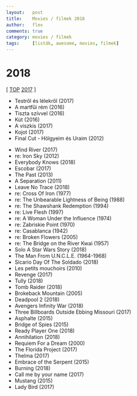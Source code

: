 ```yaml
---
layout:   post
title:    Movies / filmek 2018
author:   flex
comments: true
category: movies / filmek
tags:     [listák, awesome, movies, filmek]
---
```


<link rel='stylesheet' href='unitegallery/css/unite-gallery.css' type='text/css' /> 
<link rel='stylesheet' href='unitegallery/themes/default/ug-theme-default.css' type='text/css' /> 

<script type='text/javascript' src='unitegallery/js/jquery-11.0.min.js'></script>
<script type='text/javascript' src='unitegallery/js/unitegallery.min.js'></script> 
<script type='text/javascript' src='unitegallery/themes/tiles/ug-theme-tiles.js'></script>

# 2018

[ [TOP](TOP_movies.html) [2017](2017_movies.html) ]

<div id="gallery2018hu" style="display:none; margin-bottom: .7em; margin-left: 1.5%; margin-right: 1.5%; margin-top: .5em;">

<img alt="A martfűi rém (2016)" src="images/movies/2018/a_martfui_rem.jpg" data-image="images/movies/2018/a_martfui_rem_ORIGINAL.jpg" data-description="A martfűi rém (2016)">
<img alt="A viszkis (2017)" src="images/movies/2018/a_viszkis.jpg" data-image="images/movies/2018/a_viszkis_ORIGINAL.jpg" data-description="A viszkis (2017)">
<img alt="Kút (2016)" src="images/movies/2018/kut.jpg" data-image="images/movies/2018/kut_ORIGINAL.jpg" data-description="Kút (2016)">
<img alt="Testről és lélekről (2017)" src="images/movies/2018/testrol_es_lelekrol.jpg" data-image="images/movies/2018/testrol_es_lelekrol_ORIGINAL.jpg" data-description="Testről és lélekről (2017)">
<img alt="Tiszta szívvel (2016)" src="images/movies/2018/tiszta_szivvel.jpg" data-image="images/movies/2018/tiszta_szivvel_ORIGINAL.jpg" data-description="Tiszta szívvel (2016)">
<img alt="Kojot (2017)" src="images/movies/2018/kojot.jpg" data-image="images/movies/2018/kojot_ORIGINAL.jpg" data-description="Kojot (2017)">
<img alt="" src="images/movies/2018/final_cut.jpg" data-image="images/movies/2018/final_cut_ORIGINAL.jpg" data-description="">

</div>

<div class="newspaper2">

<ul>

<li>Testről és lélekről (2017)</li>
<li>A martfűi rém (2016)</li>
<li>Tiszta szívvel (2016)</li>
<li>Kút (2016)</li>
<li>A viszkis (2017)</li>
<li>Kojot (2017)</li>
<li>Final Cut - Hölgyeim és Uraim (2012)</li>

</ul>

</div>

<div id="gallery2018" style="display:none; margin-bottom: .7em; margin-left: 1.5%; margin-right: 1.5%; margin-top: .5em;">

<img alt="" src="images/movies/2018/wind_river.jpg" data-image="images/movies/2018/wind_river_ORIGINAL.jpg" data-description="">
<img alt="" src="images/movies/2018/iron_sky.jpg" data-image="images/movies/2018/iron_sky_ORIGINAL.jpg" data-description="">
<img alt="" src="images/movies/2018/everybody_knows.jpg" data-image="images/movies/2018/everybody_knows_ORIGINAL.jpg" data-description="">
<img alt="" src="images/movies/2018/escobar.jpg" data-image="images/movies/2018/escobar_ORIGINAL.jpg" data-description="">
<img alt="" src="images/movies/2018/the_past.jpg" data-image="images/movies/2018/the_past_ORIGINAL.jpg" data-description="">
<img alt="" src="images/movies/2018/a_separation.jpg" data-image="images/movies/2018/a_separation_ORIGINAL.jpg" data-description="">
<img alt="" src="images/movies/2018/leave_no_trace.jpg" data-image="images/movies/2018/leave_no_trace_ORIGINAL.jpg" data-description="">
<img alt="" src="images/movies/2018/cross_of_iron.jpg" data-image="images/movies/2018/cross_of_iron_ORIGINAL.jpg" data-description="">
<img alt="" src="images/movies/2018/the_unbearable_lightness_of_being.jpg" data-image="images/movies/2018/the_unbearable_lightness_of_being_ORIGINAL.jpg" data-description="">
<img alt="" src="images/movies/2018/the_shawshank_redemption.jpg" data-image="images/movies/2018/the_shawshank_redemption_ORIGINAL.jpg" data-description="">
<img alt="" src="images/movies/2018/live_flesh.jpg" data-image="images/movies/2018/live_flesh_ORIGINAL.jpg" data-description="">
<img alt="" src="images/movies/2018/a_woman_under_the_influence.jpg" data-image="images/movies/2018/a_woman_under_the_influence_ORIGINAL.jpg" data-description="">
<img alt="" src="images/movies/2018/zabriskie_point.jpg" data-image="images/movies/2018/zabriskie_point_ORIGINAL.jpg" data-description="">
<img alt="" src="images/movies/2018/casablanca.jpg" data-image="images/movies/2018/casablanca_ORIGINAL.jpg" data-description="">
<img alt="" src="images/movies/2018/broken_flowers.jpg" data-image="images/movies/2018/broken_flowers_ORIGINAL.jpg" data-description="">
<img alt="" src="images/movies/2018/the_bridge_on_the_river_kwai.jpg" data-image="images/movies/2018/the_bridge_on_the_river_kwai_ORIGINAL.jpg" data-description="">
<img alt="" src="images/movies/2018/solo_a_star_wars_story.jpg" data-image="images/movies/2018/solo_a_star_wars_story_ORIGINAL.jpg" data-description="">
<img alt="" src="images/movies/2018/the_man_from.U.N.C.L.E..jpg" data-image="images/movies/2018/the_man_from.U.N.C.L.E._ORIGINAL.jpg" data-description="">
<img alt="" src="images/movies/2018/sicario_day_of_the_soldado.jpg" data-image="images/movies/2018/sicario_day_of_the_soldado_ORIGINAL.jpg" data-description="">
<img alt="" src="images/movies/2018/les_petits_mouchoirs.jpg" data-image="images/movies/2018/les_petits_mouchoirs_ORIGINAL.jpg" data-description="">
<img alt="" src="images/movies/2018/revenge.jpg" data-image="images/movies/2018/revenge_ORIGINAL.jpg" data-description="">
<img alt="" src="images/movies/2018/tully.jpg" data-image="images/movies/2018/tully_ORIGINAL.jpg" data-description="">
<img alt="" src="images/movies/2018/tomb_raider.jpg" data-image="images/movies/2018/tomb_raider_ORIGINAL.jpg" data-description="">
<img alt="" src="images/movies/2018/brokeback_mountain.jpg" data-image="images/movies/2018/brokeback_mountain_ORIGINAL.jpg" data-description="">
<img alt="" src="images/movies/2018/deadpool_2.jpg" data-image="images/movies/2018/deadpool_2_ORIGINAL.jpg" data-description="">
<img alt="" src="images/movies/2018/avengers_infinity_war.jpg" data-image="images/movies/2018/avengers_infinity_war_ORIGINAL.jpg" data-description="">
<img alt="" src="images/movies/2018/three_billboards_outside_ebbing_missouri.jpg" data-image="images/movies/2018/three_billboards_outside_ebbing_missouri_ORIGINAL.jpg" data-description="">
<img alt="" src="images/movies/2018/asphalte.jpg" data-image="images/movies/2018/asphalte_ORIGINAL.jpg" data-description="">
<img alt="" src="images/movies/2018/bridge_of_spies.jpg" data-image="images/movies/2018/bridge_of_spies_ORIGINAL.jpg" data-description="">
<img alt="" src="images/movies/2018/ready_player_one.jpg" data-image="images/movies/2018/ready_player_one_ORIGINAL.jpg" data-description="">
<img alt="" src="images/movies/2018/annihilation.jpg" data-image="images/movies/2018/annihilation_ORIGINAL.jpg" data-description="">
<img alt="" src="images/movies/2018/requiem_for_a_dream.jpg" data-image="images/movies/2018/requiem_for_a_dream_ORIGINAL.jpg" data-description="">
<img alt="" src="images/movies/2018/the_florida_project.jpg" data-image="images/movies/2018/the_florida_project_ORIGINAL.jpg" data-description="">
<img alt="" src="images/movies/2018/thelma.jpg" data-image="images/movies/2018/thelma_ORIGINAL.jpg" data-description="">
<img alt="" src="images/movies/2018/embrace_of_the_serpent.jpg" data-image="images/movies/2018/embrace_of_the_serpent_ORIGINAL.jpg" data-description="">
<img alt="" src="images/movies/2018/mustang.jpg" data-image="images/movies/2018/mustang.jpg" data-description="">
<img alt="" src="images/movies/2018/burning.jpg" data-image="images/movies/2018/burning.jpg" data-description="">
<img alt="" src="images/movies/2018/call_me_by_your_name.jpg" data-image="images/movies/2018/call_me_by_your_name.jpg" data-description="">
<img alt="" src="images/movies/2018/lady_bird.jpg" data-image="images/movies/2018/lady_bird.jpg" data-description="">
</div>

<div class="newspaper2">

<ul>

<li>Wind River (2017)</li>
<li>re: Iron Sky (2012)</li>
<li>Everybody Knows (2018)</li>
<li>Escobar (2017)</li>
<li>The Past (2013)</li>
<li>A Separation (2011)</li>
<li>Leave No Trace (2018)</li>
<li>re: Cross Of Iron (1977)</li>
<li>re: The Unbearable Lightness of Being (1988)</li>
<li>re: The Shawshank Redemption (1994)</li>
<li>re: Live Flesh (1997)</li>
<li>re: A Woman Under the Influence (1974)</li>
<li>re: Zabriskie Point (1970)</li>
<li>re: Casablanca (1942)</li>
<li>re: Broken Flowers (2005)</li>
<li>re: The Bridge on the River Kwai (1957)</li>
<li>Solo A Star Wars Story (2018)</li>
<li>The Man From U.N.C.L.E. (1964-1968)</li>
<li>Sicario Day Of The Soldado (2018)</li>
<li>Les petits mouchoirs (2010)</li>
<li>Revenge (2017)</li>
<li>Tully (2018)</li>
<li>Tomb Raider (2018)</li>
<li>Brokeback Mountain (2005)</li>
<li>Deadpool 2 (2018)</li>
<li>Avengers Infinity War (2018)</li>
<li>Three Billboards Outside Ebbing Missouri (2017)</li>
<li>Asphalte (2015)</li>
<li>Bridge of Spies (2015)</li>
<li>Ready Player One (2018)</li>
<li>Annihilation (2018)</li>
<li>Requiem For a Dream (2000)</li>
<li>The Florida Project (2017)</li>
<li>Thelma (2017)</li>
<li>Embrace of the Serpent (2015)</li>
<li>Burning (2018)</li>
<li>Call me by your name (2017)</li>
<li>Mustang (2015)</li>
<li>Lady Bird (2017)</li>

</ul>

</div>

<script type="text/javascript"> 
	
	jQuery( document ).ready( function() { jQuery( "#gallery2018hu" ).unitegallery( {

		tiles_space_between_cols:      10,
		tiles_justified_space_between: 10,
		//tiles_col_width:               500,
		tile_enable_shadow:            true,
			tile_shadow_h: 			   3,			//position of horizontal shadow
			tile_shadow_v: 			   3,			//position of vertical shadow
			tile_shadow_blur: 		   5,			//shadow blur
			tile_shadow_spread: 	   2,			//shadow spread
			tile_shadow_color: 		   "#2B2B2B",	//shadow color

		theme_gallery_padding:         0,
		tiles_type: 				   "justified",

		gallery_width: 				   "100%",
		tiles_exact_width: 			   false,

		gallery_control_keyboard: 	   true,

	} ) } );
										   
	jQuery( document ).ready( function() { jQuery( "#gallery2018" ).unitegallery( {

		tiles_space_between_cols:      10,
		tiles_justified_space_between: 10,
		//tiles_col_width:               500,
		tile_enable_shadow:            true,
			tile_shadow_h: 			   3,			//position of horizontal shadow
			tile_shadow_v: 			   3,			//position of vertical shadow
			tile_shadow_blur: 		   5,			//shadow blur
			tile_shadow_spread: 	   2,			//shadow spread
			tile_shadow_color: 		   "#2B2B2B",	//shadow color

		theme_gallery_padding:         0,
		tiles_type: 				   "justified",

		gallery_width: 				   "100%",
		tiles_exact_width: 			   false,

		gallery_control_keyboard:      true,

	} ) } );

</script>